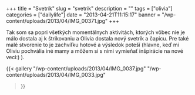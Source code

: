 +++
title = "Svetrík"
slug = "svetrik"
description = ""
tags = ["olivia"]
categories = ["dailylife"]
date = "2013-04-21T11:15:17"
banner = "/wp-content/uploads/2013/04/IMG_00371.jpg"
+++

Tak som sa popri všetkých momentálnych aktivitách, ktorých vôbec nie je málo dostala aj k
štrikovaniu a Olivia dostala nový svetrík a čapicu. Pre také malé stvorenie to je zachvíľku hotové a výsledok
poteší (hlavne, keď mi Oliviu pochvália iné mamy a môžem si s nimi vymieňať inšpirácie na nové
veci:) ).

{{< gallery
    "/wp-content/uploads/2013/04/IMG_0037.jpg"
    "/wp-content/uploads/2013/04/IMG_0033.jpg"
>}}
